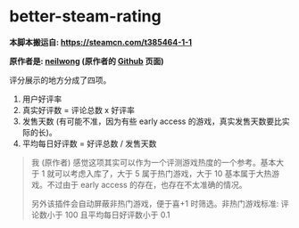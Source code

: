 # better-steam-rating

**本脚本搬运自: <https://steamcn.com/t385464-1-1>**

**原作者是: [neilwong](https://steamcn.com/suid-792181) (原作者的 [Github](https://github.com/neilwong2012) 页面)**

评分展示的地方分成了四项。

1. 用户好评率
2. 真实好评数 = 评论总数 x 好评率
3. 发售天数 (有可能不准，因为有些 early access 的游戏，真实发售天数要比实际的长)。
4. 平均每日好评数 = 好评总数 / 发售天数

> 我 (原作者) 感觉这项其实可以作为一个评测游戏热度的一个参考。基本大于 1 就可以考虑入库了，大于 5 属于热门游戏，大于 10 基本属于大热游戏。不过由于 early access 的存在，也存在不太准确的情况。
>
> 另外该插件会自动屏蔽非热门游戏，便于喜+1 时筛选。非热门游戏标准: 评论数小于 100 且平均每日好评数小于 0.1
